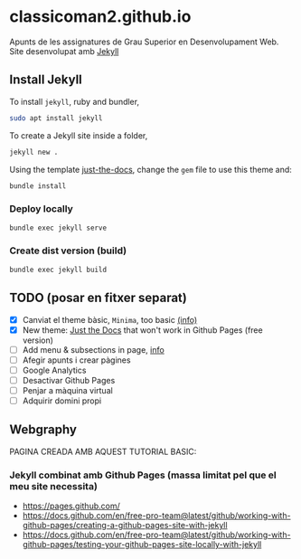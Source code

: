 # classicoman2.github.io
Apunts de les assignatures de Grau Superior en Desenvolupament Web. Site desenvolupat amb [Jekyll]()

## Install Jekyll
To install `jekyll`, ruby and bundler,
```bash
sudo apt install jekyll
```
To create a Jekyll site inside a folder, 
```bash
jekyll new . 
```
Using the template [just-the-docs](), change the `gem` file to use this theme and:
```bash
bundle install
```

### Deploy locally
```bash
bundle exec jekyll serve
```
### Create dist version (build)
```bash
bundle exec jekyll build
```

## TODO (posar en fitxer separat)
- [x] Canviat el theme bàsic, `Minima`, too basic [(info)](https://www.inmotionhosting.com/support/website/jekyll/how-to-change-your-jekyll-theme-with-rubygems/)
- [x] New theme: [Just the Docs](https://jekyllthemes.io/theme/just-the-docs) that won't work in Github Pages (free version)
- [ ] Add menu & subsections in page, [info](https://pmarsceill.github.io/just-the-docs/docs/navigation-structure/#pages-with-children)
- [ ] Afegir apunts i crear pàgines
- [ ] Google Analytics
- [ ] Desactivar Github Pages
- [ ] Penjar a màquina virtual
- [ ] Adquirir domini propi 

## Webgraphy
PAGINA CREADA AMB AQUEST TUTORIAL BASIC:    

### Jekyll combinat amb Github Pages (massa limitat pel que el meu site necessita)
- https://pages.github.com/
- https://docs.github.com/en/free-pro-team@latest/github/working-with-github-pages/creating-a-github-pages-site-with-jekyll
- https://docs.github.com/en/free-pro-team@latest/github/working-with-github-pages/testing-your-github-pages-site-locally-with-jekyll